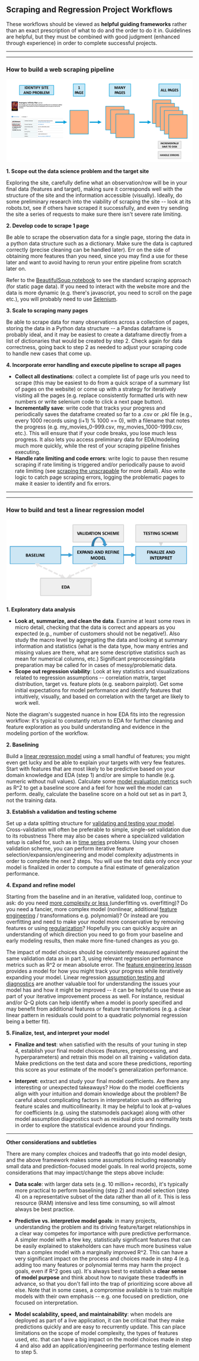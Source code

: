 ## Scraping and Regression Project Workflows

These workflows should be viewed as **helpful guiding frameworks** rather than an exact prescription of what to do and the order to do it in. Guidelines are helpful, but they must be combined with good judgment (enhanced through experience) in order to complete successful projects.

---
---

### How to build a web scraping pipeline

![scraping_workflow](images/scraping_workflow.png)

**1. Scope out the data science problem and the target site**

 Exploring the site, carefully define what an observation/row will be in your final data (features and target), making sure it corresponds well with the structure of the site and the information accessible (visually). Ideally, do some preliminary research into the viability of scraping the site -- look at its robots.txt, see if others have scraped it successfully, and even try sending the site a series of requests to make sure there isn't severe rate limiting. 

**2. Develop code to scrape 1 page**

 Be able to scrape the observation data for a single page, storing the data in a python data structure such as a dictionary. Make sure the data is captured correctly (precise cleaning can be handled later). Err on the side of obtaining more features than you need, since you may find a use for these later and want to avoid having to rerun your entire pipeline from scratch later on. 


 Refer to the [BeautifulSoup notebook](../web-scraping-beautifulsoup/) to see the standard scraping approach (for static page data). If you need to interact with the website more and the data is more dynamic (e.g. there's javascript, you need to scroll on the page etc.), you will probably need to use [Selenium](../web-scraping-selenium/). 

**3. Scale to scraping many pages**

 Be able to scrape data for many observations across a collection of pages, storing the data in a Python data structure -- a Pandas dataframe is probably ideal, and it may be easiest to create a dataframe directly from a list of dictionaries that would be created by step 2. Check again for data correctness, going back to step 2 as needed to adjust your scraping code to handle new cases that come up.  

**4. Incorporate error handling and execute pipeline to scrape all pages**

 * **Collect all destinations**: collect a complete list of page urls you need to scrape (this may be easiest to do from a quick scrape of a summary list of pages on the website) or come up with a strategy for iteratively visiting all the pages (e.g. replace consistently formatted urls with new numbers or write selenium code to click a next page button).
* **Incrementally save**: write code that tracks your progress and periodically saves the dataframe created so far to a .csv or .pkl file (e.g., every 1000 records using (i+1) % 1000 == 0), with a filename that notes the progress (e.g. my_movies_0-999.csv, my_movies_1000-1999.csv, etc.). This will ensure that if your code breaks, you lose much less progress. It also lets you access preliminary data for EDA/modeling much more quickly, while the rest of your scraping pipeline finishes executing.
* **Handle rate limiting and code errors**: write logic to pause then resume scraping if rate limiting is triggered and/or periodically pause to avoid rate limiting (see [scraping the unscrapable](../web-scraping-selenium/advanced_scraping.ipynb) for more detail). Also write logic to catch page scraping errors, logging the problematic pages to make it easier to identify and fix errors. 

---
---

### How to build and test a linear regression model

![regression_workflow](images/regression_workflow.png)

**1. Exploratory data analysis**

 * **Look at, summarize, and clean the data**. Examine at least some rows in micro detail, checking that the data is correct and appears as you expected (e.g., number of customers should not be negative!). Also study the macro level by aggregating the data and looking at summary information and statistics (what is the data type, how many entries and missing values are there, what are some descriptive statistics such as mean for numerical columns, etc.) Significant preprocessing/data preparation may be called for in cases of messy/problematic data.
* **Scope out regression viability**: Look at key statistics and visualizations related to regression assumptions -- correlation matrix, target distribution, target vs. feature plots (e.g. seaborn pairplot). Get some initial expectations for model performance and identify features that intuitively, visually, and based on correlation with the target are likely to work well.    

Note the diagram's suggested nuance in how EDA fits into the regression workflow: it's typical to constantly return to EDA for further cleaning and feature exploration as you build understanding and evidence in the modeling portion of the workflow. 

**2. Baselining** 

 Build a [linear regression model](../linear-regression-code-intro/) using a small handful of features; you might even get lucky and be able to explain your targets with very few features. Start with features that are most likely to be predictive based on your domain knowledge and EDA (step 1) and/or are simple to handle (e.g. numeric without null values). Calculate some [model evaluation metrics](../linear-regression-evaluation/) such as R^2 to get a baseline score and a feel for how well the model can perform. deally, calculate the baseline score on a hold out set as in part 3, not the training data.

**3. Establish a validation and testing scheme**

 Set up a data splitting structure for [validating and testing your model](../cross-validation). Cross-validation will often be preferable to simple, single-set validation due to its robustness There may also be cases where a specialized validation setup is called for, such as in [time series](../time-series) problems. Using your chosen validation scheme, you can perform iterative feature selection/expansion/engineering and model complexity adjustments in order to complete the next 2 steps. You will use the test data only once your model is finalized in order to compute a final estimate of generalization performance.

**4. Expand and refine model** 

 Starting from the baseline and in an iterative, validated loop, continue to ask: do you need [more complexity or less ](../bias-variance) (underfitting vs. overfitting)? Do you need a fancier, more complex model (nonlinear, additional [feature engineering](../feature-engineering-regression) / transformations e.g. polynomial)? Or instead are you overfitting and need to make your model more conservative by removing features or using [regularization](../regularization)? Hopefully you can quickly acquire an understanding of which direction you need to go from your baseline and early modeling results, then make more fine-tuned changes as you go.


 The impact of model choices should be consistently measured against the same validation data as in part 3, using relevant regression performance metrics such as R^2 or mean absolute error. The [feature engineering lesson](../feature-engineering-regression) provides a model for how you might track your progress while iteratively expanding your model. Linear regression [assumption testing and diagnostics](../linear-regression-assumptions) are another valuable tool for understanding the issues your model has and how it might be improved -- it can be helpful to use these as part of your iterative improvement process as well. For instance, residual and/or Q-Q plots can help identify when a model is poorly specified and may benefit from additional features or feature transformations (e.g. a clear linear pattern in residuals could point to a quadratic polynomial regression being a better fit).         

**5. Finalize, test, and interpret your model** 
* **Finalize and test**: when satisfied with the results of your tuning in step 4, establish your final model choices (features, preprocessing, and hyperparameters) and retrain this model on all training + validation data. Make predictions on the test data and score these predictions, reporting this score as your estimate of the model's generalization performance.   

* **Interpret**: extract and study your final model coefficients. Are there any interesting or unexpected takeaways? How do the model coefficients align with your intuition and domain knowledge about the problem? Be careful about complicating factors in interpretation such as differing feature scales and multicollinearity. It may be helpful to look at p-values for coefficients (e.g. using the statsmodels package) along with other model assumption diagnostics such as residual plots and normality tests in order to explore the statistical evidence around your findings.        

---

**Other considerations and subtleties**

 There are many complex choices and tradeoffs that go into model design, and the above framework makes some assumptions including reasonably small data and prediction-focused model goals. In real world projects, some considerations that may impact/change the steps above include:

* **Data scale**: with larger data sets (e.g. 10 million+ records), it's typically more practical to perform baselining (step 2) and model selection (step 4) on a representative subset of the data rather than all of it. This is less resource (RAM) intensive and less time consuming, so will almost always be best practice.

* **Predictive vs. interpretive model goals**: in many projects, understanding the problem and its driving feature/target relationships in a clear way competes for importance with pure predictive performance. A simpler model with a few key, statistically significant features that can be easily explained to stakeholders can have much more business value than a complex model with a marginally improved R^2. This can have a very significant impact on the process and choices made in step 4 (e.g. adding too many features or polynomial terms may harm the project goals, even if R^2 goes up). It's always best to establish a **clear sense of model purpose** and think about how to navigate these tradeoffs in advance, so that you don't fall into the trap of prioritizing score above all else. Note that in some cases, a compromise available is to train multiple models with their own emphasis -- e.g. one focused on prediction, one focused on interpretation.

* **Model scalability, speed, and maintainability**: when models are deployed as part of a live application, it can be critical that they make predictions quickly and are easy to recurrently update. This can place limitations on the scope of model complexity, the types of features used, etc. that can have a big impact on the model choices made in step 4 and also add an application/engineering performance testing element to step 5.      
